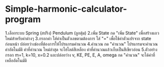 # Simple-harmonic-calculator-program
1.เลือกระบบ 
   Spring (สปริง)
   Pendulum (ลูกตุ้ม)
 2.เพิ่ม State
   กด "เพิ่ม State" เพื่อสร้างแถวใหม่สำหรับค่าต่างๆ
 3.กรอกค่า
   ใส่ค่าเป็นตัวเลขตามต้องการ
   ใส่ "=" เพื่อใช้ค่าตัวแปรจาก state ก่อนหน้า
   ปล่อยว่างช่องที่ต้องการให้โปรแกรมคำนวณ
 4.คำนวณ
  กด "คำนวณ" โปรแกรมจะคำนวณค่าอัตโนมัติ
  ค่าที่คำนวณ ใหม่ล่าสุด จะไฮไลต์สีเหลือง
  ค่าที่คำนวณแล้วเก็บเป็นสีเขียวอ่อน
 5.ตัวอย่าง
  กรอก m=1, k=10, x=0.2 และปล่อยว่าง v, KE, PE, E, A, omega
  กด "คำนวณ" จะได้ค่าที่เหลืออัตโนมัติ
